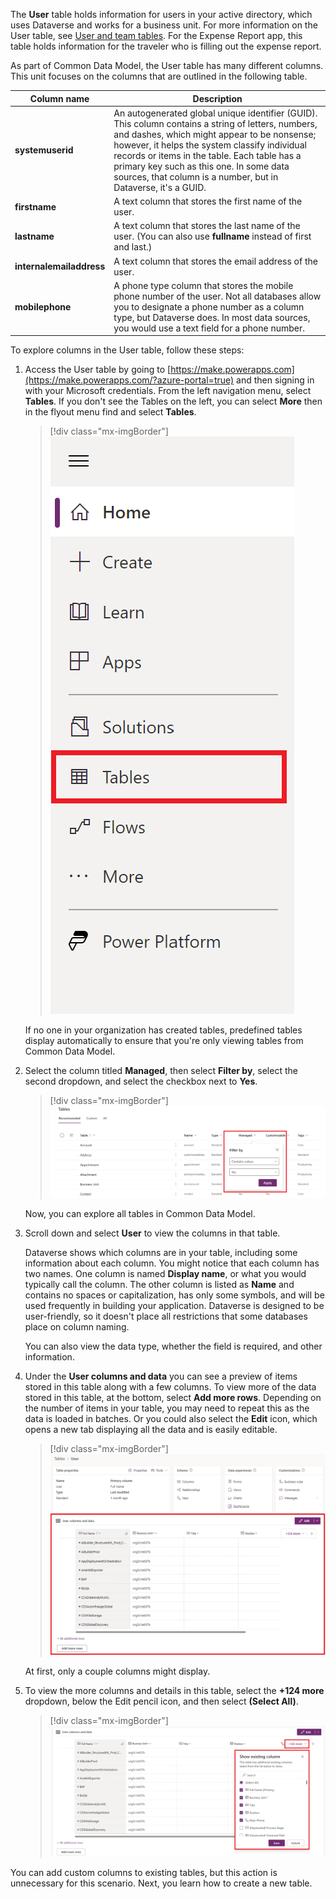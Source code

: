 The **User** table holds information for users in your active directory, which uses Dataverse and works for a business unit. For more information on the User table, see [User and team tables](/power-apps/developer/data-platform/user-team-entities/?azure-portal=true). For the Expense Report app, this table holds information for the traveler who is filling out the expense report.

As part of Common Data Model, the User table has many different columns. This unit focuses on the columns that are outlined in the following table.

|Column name |Description |
|----------------|----------------|
|**systemuserid** |An autogenerated global unique identifier (GUID). This column contains a string of letters, numbers, and dashes, which might appear to be nonsense; however, it helps the system classify individual records or items in the table. Each table has a primary key such as this one. In some data sources, that column is a number, but in Dataverse, it's a GUID.|
|**firstname**| A text column that stores the first name of the user.|
|**lastname**| A text column that stores the last name of the user. (You can also use **fullname** instead of first and last.) |
|**internalemailaddress**| A text column that stores the email address of the user.|
| **mobilephone** |A phone type column that stores the mobile phone number of the user. Not all databases allow you to designate a phone number as a column type, but Dataverse does. In most data sources, you would use a text field for a phone number. |

To explore columns in the User table, follow these steps:

1. Access the User table by going to [https://make.powerapps.com](https://make.powerapps.com/?azure-portal=true) and then signing in with your Microsoft credentials. From the left navigation menu, select **Tables**. If you don't see the Tables on the left, you can select **More** then in the flyout menu find and select **Tables**.

    > [!div class="mx-imgBorder"]
    > ![Screenshot of the Dataverse left navigation menu with the Dataverse option highlighted.](../media/2-dataverse.png)

    If no one in your organization has created tables, predefined tables display automatically to ensure that you're only viewing tables from Common Data Model.

1. Select the column titled **Managed**, then select **Filter by**, select the second dropdown, and select the checkbox next to **Yes**.

    > [!div class="mx-imgBorder"]
    > [![Screenshot of Microsoft Power Apps tables page with the Managed option highlighted and menu expanded.](../media/4-managed.png)](../media/4-managed.png#lightbox)

    Now, you can explore all tables in Common Data Model.

1. Scroll down and select **User** to view the columns in that table.

    Dataverse shows which columns are in your table, including some information about each column. You might notice that each column has two names. One column is named **Display name**, or what you would typically call the column. The other column is listed as **Name** and contains no spaces or capitalization, has only some symbols, and will be used frequently in building your application. Dataverse is designed to be user-friendly, so it doesn't place all restrictions that some databases place on column naming.

    You can also view the data type, whether the field is required, and other information.

1. Under the **User columns and data** you can see a preview of items stored in this table along with a few columns. To view more of the data stored in this table, at the bottom, select **Add more rows**. Depending on the number of items in your table, you may need to repeat this as the data is loaded in batches. Or you could also select the **Edit** icon, which opens a new tab displaying all the data and is easily editable.

    > [!div class="mx-imgBorder"]
    > ![Screenshot of User data columns with the Data option highlighted in the top navigation bar.](../media/5-user-data.png)

    At first, only a couple columns might display.

1. To view the more columns and details in this table, select the **+124 more** dropdown, below the Edit pencil icon, and then select **(Select All)**.

    > [!div class="mx-imgBorder"]
    > ![Screenshot of the Select view filter option expanded and the All columns option selected.](../media/6-all-columns.png)

You can add custom columns to existing tables, but this action is unnecessary for this scenario. Next, you learn how to create a new table.

